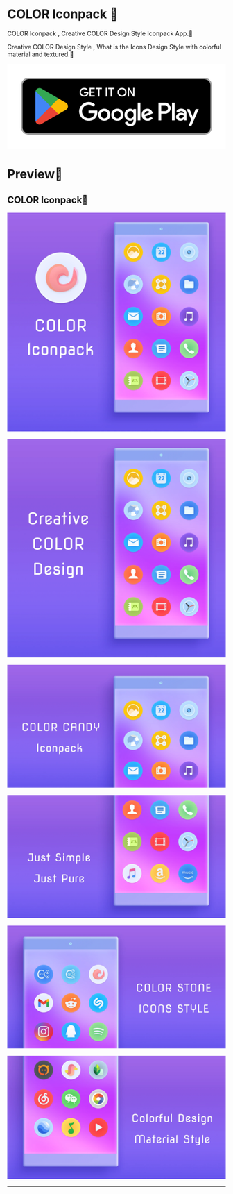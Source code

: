 # COLOR Iconpack 🎁

COLOR Iconpack , Creative COLOR Design Style Iconpack App.💎

Creative COLOR Design Style , What is the Icons Design Style with colorful material and textured.🎨


[![Google Play](https://github.com/Creative-COLOR-Design/COLOR/raw/main/sample/art/promo/google-play-badge.png)](https://play.google.com/store/apps/details?id=com.ga.icons.color)



# Preview🎁

COLOR Iconpack💎
---


<p align="center">
<img src="https://github.com/Creative-COLOR-Design/COLOR/raw/main/sample/art/promo/COLOR-Play-Promo-AW1.webp" />
</p>

<p align="center">
<img src="https://github.com/Creative-COLOR-Design/COLOR/raw/main/sample/art/promo/COLOR-Play-Promo-AW2.webp" />
</p>

<p align="center">
<img src="https://github.com/Creative-COLOR-Design/COLOR/raw/main/sample/art/promo/COLOR-Play-Promo-W1.webp" />
</p>

<p align="center">
<img src="https://github.com/Creative-COLOR-Design/COLOR/raw/main/sample/art/promo/COLOR-Play-Promo-W2.webp" />
</p>

<p align="center">
<img src="https://github.com/Creative-COLOR-Design/COLOR/raw/main/sample/art/promo/COLOR-Play-Promo-W3.webp" />
</p>

<p align="center">
<img src="https://github.com/Creative-COLOR-Design/COLOR/raw/main/sample/art/promo/COLOR-Play-Promo-W4.webp" />
</p>

---











